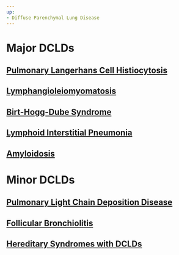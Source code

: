 ```yaml
---
up:
- Diffuse Parenchymal Lung Disease
---
```

   
# Major DCLDs   
## [Pulmonary Langerhans Cell Histiocytosis](../../../Pulmonary%20Medicine/02.%20Diseases%20of%20the%20Lung%20Parenchyma/Diffuse%20Parenchymal%20Lung%20Disease/Diffuse%20Cystic%20Lung%20Diseases/Pulmonary%20Langerhans%20Cell%20Histiocytosis.md)   
## [Lymphangioleiomyomatosis](../../../Pulmonary%20Medicine/02.%20Diseases%20of%20the%20Lung%20Parenchyma/Diffuse%20Parenchymal%20Lung%20Disease/Diffuse%20Cystic%20Lung%20Diseases/Lymphangioleiomyomatosis.md)   
## [Birt-Hogg-Dube Syndrome](../../../Pulmonary%20Medicine/02.%20Diseases%20of%20the%20Lung%20Parenchyma/Diffuse%20Parenchymal%20Lung%20Disease/Diffuse%20Cystic%20Lung%20Diseases/Birt-Hogg-Dube%20Syndrome.md)   
## [Lymphoid Interstitial Pneumonia](../../../Pulmonary%20Medicine/02.%20Diseases%20of%20the%20Lung%20Parenchyma/Diffuse%20Parenchymal%20Lung%20Disease/Diffuse%20Cystic%20Lung%20Diseases/Lymphoid%20Interstitial%20Pneumonia.md)   
## [Amyloidosis](../../../Pulmonary%20Medicine/02.%20Diseases%20of%20the%20Lung%20Parenchyma/Diffuse%20Parenchymal%20Lung%20Disease/Diffuse%20Cystic%20Lung%20Diseases/Amyloidosis.md)   
# Minor DCLDs   
## [Pulmonary Light Chain Deposition Disease](../../../Pulmonary%20Medicine/02.%20Diseases%20of%20the%20Lung%20Parenchyma/Diffuse%20Parenchymal%20Lung%20Disease/Diffuse%20Cystic%20Lung%20Diseases/Pulmonary%20Light%20Chain%20Deposition%20Disease.md)   
## [Follicular Bronchiolitis](../../../Pulmonary%20Medicine/02.%20Diseases%20of%20the%20Lung%20Parenchyma/Diffuse%20Parenchymal%20Lung%20Disease/Diffuse%20Cystic%20Lung%20Diseases/Follicular%20Bronchiolitis.md)   
## [Hereditary Syndromes with DCLDs](../../../Pulmonary%20Medicine/02.%20Diseases%20of%20the%20Lung%20Parenchyma/Diffuse%20Parenchymal%20Lung%20Disease/Diffuse%20Cystic%20Lung%20Diseases/Hereditary%20Syndromes%20with%20DCLDs.md)